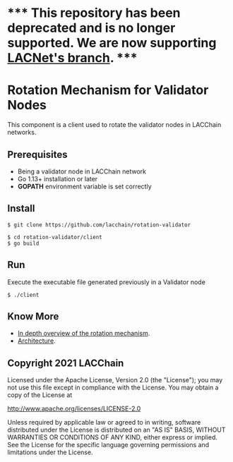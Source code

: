 # *** This repository has been deprecated and is no longer supported. We are now supporting [LACNet's branch](https://github.com/LACNetNetworks/rotation-validator). ***

# Rotation Mechanism for Validator Nodes

This component is a client used to rotate the validator nodes in LACChain networks. 

## Prerequisites

* Being a validator node in LACChain network
* Go 1.13+ installation or later
* **GOPATH** environment variable is set correctly

## Install

```
$ git clone https://github.com/lacchain/rotation-validator

$ cd rotation-validator/client
$ go build
```

## Run

Execute the executable file generated previously in a Validator node

```
$ ./client
```

## Know More

* [In depth overview of the rotation mechanism](https://github.com/lacchain/rotation-validator/blob/main/docs/OVERVIEW.md).
* [Architecture](docs/Architecture.md).

## Copyright 2021 LACChain

Licensed under the Apache License, Version 2.0 (the "License");
you may not use this file except in compliance with the License.
You may obtain a copy of the License at

http://www.apache.org/licenses/LICENSE-2.0

Unless required by applicable law or agreed to in writing, software
distributed under the License is distributed on an "AS IS" BASIS,
WITHOUT WARRANTIES OR CONDITIONS OF ANY KIND, either express or implied.
See the License for the specific language governing permissions and
limitations under the License.
